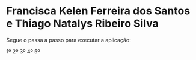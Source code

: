 # Francisca Kelen Ferreira dos Santos e Thiago Natalys Ribeiro Silva

Segue o passa a passo para executar a aplicação:

1º 
2º
3º
4º
5º
